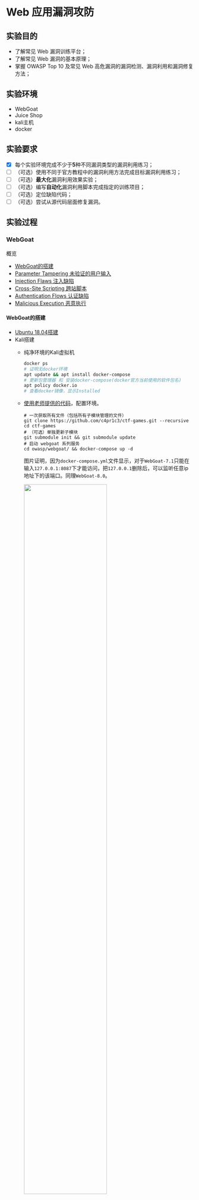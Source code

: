 # Web 应用漏洞攻防

## 实验目的

- 了解常见 Web 漏洞训练平台；
- 了解常见 Web 漏洞的基本原理；
- 掌握 OWASP Top 10 及常见 Web 高危漏洞的漏洞检测、漏洞利用和漏洞修复方法；

## 实验环境

- WebGoat
- Juice Shop
- kali主机
- docker

## 实验要求

- [x] 每个实验环境完成不少于**5**种不同漏洞类型的漏洞利用练习；
- [ ] （可选）使用不同于官方教程中的漏洞利用方法完成目标漏洞利用练习；
- [ ] （可选）**最大化**漏洞利用效果实验；
- [ ] （可选）编写**自动化**漏洞利用脚本完成指定的训练项目；
- [ ] （可选）定位缺陷代码；
- [ ] （可选）尝试从源代码层面修复漏洞。

## 实验过程

### WebGoat

概览
- [WebGoat的搭建](#webgoat%e7%9a%84%e6%90%ad%e5%bb%ba)
- [Parameter Tampering 未验证的用户输⼊](#parameter-tampering-%e6%9c%aa%e9%aa%8c%e8%af%81%e7%9a%84%e7%94%a8%e6%88%b7%e8%be%93%e2%bc%8a)
- [Injection Flaws 注⼊缺陷](#injection-flaws-%e6%b3%a8%e2%bc%8a%e7%bc%ba%e9%99%b7)
- [Cross-Site Scripting 跨站脚本](#cross-site-scripting)
- [Authentication Flows 认证缺陷](#authentication-flows-%e8%ae%a4%e8%af%81%e7%bc%ba%e9%99%b7)
- [Malicious Execution 恶意执行](#malicious-execution-%e6%81%b6%e6%84%8f%e6%89%a7%e8%a1%8c)

#### WebGoat的搭建

- [Ubuntu 18.04搭建](https://github.com/c4pr1c3/ac-demo#ubuntu-1804-%E4%B8%8A%E9%85%8D%E7%BD%AE%E6%9C%AC%E9%A1%B9%E7%9B%AE)
- Kali搭建
  - 纯净环境的Kali虚拟机   
    ```bash
    docker ps
    # 证明无docker环境
    apt update && apt install docker-compose
    # 更新包管理器 和 安装docker-compose(docker官方当前使用的软件包名)
    apt policy docker.io
    # 查看docker镜像，显示Installed
    ```
  - [使用老师提供的代码](https://github.com/c4pr1c3/ctf-games)，配置环境。
    ```
    # 一次获取所有文件（包括所有子模块管理的文件）
    git clone https://github.com/c4pr1c3/ctf-games.git --recursive
    cd ctf-games
    # （可选）单独更新子模块
    git submodule init && git submodule update
    # 启动 webgoat 系列服务
    cd owasp/webgoat/ && docker-compose up -d
    ```
    图片证明，因为`docker-compose.yml`文件显示，对于`WebGoat-7.1`只能在输入`127.0.0.1:8087`下才能访问，把`127.0.0.1`删除后，可以监听任意ip地址下的该端口。同理`WebGoat-8.0`。
    
    <img src="imgs/webgoat7and8.png" width=70%>
  - 启动环境后，查看webgoat7.1和8.0，都处于健康状态。

    <img src="imgs/healthy.png" width=70%>
  - 打开`Kali-WebGoat`浏览器输入`ip地址/WebGoat/attack`或者`ip地址/WebGoat/login`进入登陆页面
    - WebGoat-7.1 以普通用户或者管理员身份登录 `127.0.0.1:8087/WebGoat/attack`

        <img src="imgs/webgoat7login.png" width=50%>
    - WebGoat-8.0 需要注册后再登录 `127.0.0.1:8088/WebGoat/attack`
        
        <img src="imgs/webgoat8login.png" width=50%>
- `Burp Suite`使用基础
  - 正向代理工具，浏览器配合使用`Burp Suite`
  - 在`firefox add-ons`装扩展`Proxy SwitchyOmega`，不用每次更改系统配置
        
    <img src="imgs/newprofile.png">

    - `Burp Suite`的相关配置信息
        
        <img src="imgs/burpsuiteparameterset.png" width=70%>
    - `Burp Suite`的设置

        <img src="imgs/proxylistenrunning.png" width=70%>
  - 手动更改Firefox的Connection Settings 
    - HTTP Proxy 127.0.0.1 Port:8080(Burp Suite默认)
    - No Proxy for  去掉 `localhost,127.0.0.1`
  - `Proxy`设置`intercept is off`，`Burp Suite`能够拦截通过的数据包
  - `Proxy`设置`intercept is on`，burpsuite会拦截所有的请求(相当于网络请求的断点模式)，随便更改`Raw packets`，再`forward`。
  - 一个使用实例
    <img src="imgs/burpsuiteproxy.png">

#### Parameter Tampering (未验证的用户输⼊)

- 攻击者对HTTP请求进行修改
  - 修改`URL/请求字符串/HTTP 请求头/Cookies/表单域/隐藏域`
- 漏洞利用
  - 获得对客户端缓存、Cookie、请求编码等的控制/强制浏览/命令执行/Cookie 毒化和隐藏域控制
  - 篡改工具：`Burp Suite`
- 原因：
  - 只在客户端进行了输入验证
  - 输入数据过滤时未进行规范化，导致过滤措施被绕过
- 安全加固方法
  - 所有的用户输入需要在服务端进行集中的统一验证
  - 不“滥用”隐藏域，重要数据应存储在 Session 中或对请求参数进行签名验证。
  - 对于请求参数需要严格验证其类型
  
##### Bypass front-end restrictions 「WebGoat-8.0」

- 绕过前端的限制
  - 前端：浏览器
  - 后端：用户端
- 突破限制
  - Test One：直接在`Burp Suite`的界面进行修改后，转发包，成功。
    证明前端页面的下拉框、单选框、多选框和文本框的限制**无用**。
        
    <img src="imgs/Bypassfront-endrestrictions.png" width=70%>
  - Test Two[待解决]
    >there is some mechanism in place to prevent users from sending altered field values to server, such as validation before sending 用发送前验证防止修改字段
    >绕过方法：重放攻击

    <img src="imgs/validation.png" width=70%>

##### Bypass HTML Field Restrictions 「WebGoat-7.1」

- 绕过HTML字段的限制

##### Exploit Hidden Fields 「WebGoat-7.1」

- 利用隐藏字段

#### Injection Flaws (注⼊缺陷)

##### Command Injection (命令注入攻击) 「WebGoat-7.1」

- 攻击`parameter-driven sites`，将用户输入未经过滤或者过滤不严就直接当作系统命令进行执行。
- 命令连接符号
  - && 前一个指令执行成功，后面的指令才继续执行，就像进行与操作一样
  - || 前一个命令执行失败，后面的才继续执行，类似于或操作
  - & 直接连接多个命令
  - | 管道符，将前一个命令的输出作为下一个命令的输入
  - ; 直接连接多个命令
- 解决方法
  > sanitize(清理) all input data, especially data that will used in OS command, scripts, and database queries 
- 实验过程
  "&& echo "hello world
  
  <img src="imgs/commandinjection.gif">

##### SQL Injection 「WebGoat-7.1」

##### SQL Injection 「WebGoat-8.0」

#### Cross-Site Scripting

##### Phishing with XSS 「WebGoat-7.1」

- 漏洞利用
  > Insert html to that requests credentials 请求凭据
  > Add javascript to actually collect the credentials
  > Post the credentials to http://localhost:8080/WebGoat/catcher?PROPERTY=yes...
- 实验过程[莫名其妙的过了]
  <script>alert('hacked')</script> 

##### Stored XSS Attacks 「WebGoat-7.1」

<img src="imgs/storexss.gif">

##### Stored XSS Attacks (跨站点脚本XSS) 「WebGoat-8.0」

##### Cross Site Request Forgery (CSRF) (跨站点请求伪造) 「WebGoat-8.0」

- `One Click Attack` 或者 `Session Riding` 

#### Authentication Flows (认证缺陷)

##### Session Management Flaws (脆弱的访问控制) 「WebGoat-7.1」

- Password Strength [看了solution，还涉及到计算知识]
- Forget Password
  - 某些网站用于找回密码的认证问题过于简单，可以通过暴力求解
    
    <img src="imgs/forgetpsw.png" width=70%>

#### Malicious Execution (恶意执行)

##### Malicious File Execution (⽂件上传漏洞) 「WebGoat-7.1」

```
<HTML>

<% java.io.File file= newjava.io.File("/.extract/webapps/WebGoat/mfe_target/guest.txt");file.createNewFile();%>

</HTML>
```
- 实验过程
  - 先上传真实图片；
  - 后上传`.jsp`，虽然是`.jsp`文件，但是浏览器的预览功能还是会识别成图片，所以可以右键`view image info`和`copy image location`。
  - 一旦`copy image location`后，paste到地址栏，就可以成功执行

    <img src="imgs/MaliciousFileExecution.gif">

### Juice Shop

#### Juice Shop 环境搭建

- 从`Webgoat`目录切换到`juice shop`目录，启动环境，查看容器显示healthy。
    
    <img src="imgs/juiceshophealthy.png">
- 同理`Webgoat`的登录，以`127.0.0.1:3000`登录`juice shop`并且注册。
- **寻找计分板scoreboard**
  - 对于不熟前端的人，(跪
  - 页面源代码，无
  - 查看mainxxx.js

      <img src="imgs/scoreboard.png" width=70%>
  - 在网址栏输入`127.0.0.1:3000/#/score-board`，成功。

#### XSS

- DOM XSS
  - 通过在输入框输入`<iframe src="javascript:alert(`xss`)"></iframe>`，从而触发`xss`弹框，攻击成功
  - `iframe`用于在网页内显示网页

      <img src="imgs/DOMxss.gif">

#### Injection

##### SQL Injection

- Goal：log in with the administrator's user account
- 通过把SQL命令将查询字符串插入到Web表单递交等位置，最终达到欺骗服务器执行恶意的SQL命令
- 实验步骤：
  - 首先进入登陆`Account login`的页面；
  - 通过输入错误信息`' 或者 ' OR`，引发错误提示`Error Handling`；
  - `' OR true--`作为用户名，密码任填，能够以admin的方式登录。

## 实验问题解决与总结

1. `docker-compose up -d`后报错
   ```
   ERROR: Couldn't connect to Docker daemon at http+docker://localhost - is it running?
   If it's at a non-standard location, specify the URL with the DOCKER_HOST environment variable.
   
   service docker status 
   # 查看docker是否运行，状态为Active: inactive (dead)

   systemctl start docker
   # 启动

   systemctl stop docker
   # 关闭
   ```

## 参考资料
